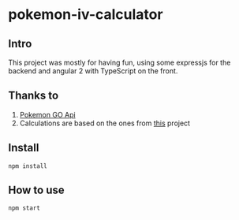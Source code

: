 # pokemon-iv-calculator

## Intro
This project was mostly for having fun, using some expressjs for the backend and angular 2 with TypeScript on the front.

## Thanks to
1. [Pokemon GO Api](https://github.com/Armax/Pokemon-GO-node-api)
2. Calculations are based on the ones from [this](https://github.com/billyvg/pokemon-go-iv) project

## Install
`npm install`

## How to use
`npm start`